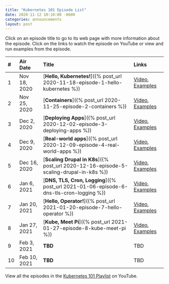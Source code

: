 ```yaml
---
title: "Kubernetes 101 Episode List"
date: 2020-11-12 10:10:00 -0600
categories: announcements
layout: post
---
```

Click on an episode title to go to its web page with more information about the episode. Click on the links to watch the episode on YouTube or view and run examples from the episode.

| # | Air Date | Title | Links |
| :--- | :--- | :--- | :--- |
| 1 | Nov 18, 2020 | [**Hello, Kubernetes!**]({% post_url 2020-11-18-episode-1-hello-kubernetes %}) | [Video](https://www.youtube.com/watch?v=IcslsH7OoYo), [Examples](https://github.com/geerlingguy/kubernetes-101/tree/master/episode-01) |
| 2 | Nov 25, 2020 | [**Containers**]({% post_url 2020-11-25-episode-2-containers %}) | [Video](https://www.youtube.com/watch?v=AHDrejEv0SM), [Examples](https://github.com/geerlingguy/kubernetes-101/blob/master/episode-02) |
| 3 | Dec 2, 2020 | [**Deploying Apps**]({% post_url 2020-12-02-episode-3-deploying-apps %}) | [Video](https://www.youtube.com/watch?v=nn9J9sWLj_w), [Examples](https://github.com/geerlingguy/kubernetes-101/blob/master/episode-03) |
| 4 | Dec 9, 2020 | [**Real-world apps**]({% post_url 2020-12-09-episode-4-real-world-apps %}) | [Video](https://www.youtube.com/watch?v=mrxA8g3w6ic), [Examples](https://github.com/geerlingguy/kubernetes-101/blob/master/episode-04) |
| 5 | Dec 16, 2020 | [**Scaling Drupal in K8s**]({% post_url 2020-12-16-episode-5-scaling-drupal-in-k8s %}) | [Video](https://www.youtube.com/watch?v=euZdS5b2siA), [Examples](https://github.com/geerlingguy/kubernetes-101/blob/master/episode-05) |
| 6 | Jan 6, 2021 | [**DNS, TLS, Cron, Logging**]({% post_url 2021-01-06-episode-6-dns-tls-cron-logging %}) | [Video](https://www.youtube.com/watch?v=E1_uINjq2As), [Examples](https://github.com/geerlingguy/kubernetes-101/blob/master/episode-06) |
| 7 | Jan 20, 2021 | [**Hello, Operator!**]({% post_url 2021-01-20-episode-7-hello-operator %}) | [Video](https://www.youtube.com/watch?v=Q7G6DBaIJ1c), [Examples](https://github.com/geerlingguy/kubernetes-101/blob/master/episode-07) |
| 8 | Jan 27, 2021 | [**Kube, Meet Pi**]({% post_url 2021-01-27-episode-8-kube-meet-pi %}) | [Video](https://www.youtube.com/watch?v=_r1wN6cD32w), [Examples](https://github.com/geerlingguy/kubernetes-101/blob/master/episode-08) |
| 9 | Feb 3, 2021 | **TBD** | TBD |
| 10 | Feb 10, 2021 | **TBD** | TBD |

View all the episodes in the [Kubernetes 101 Playlist](https://www.youtube.com/playlist?list=PL2_OBreMn7FoYmfx27iSwocotjiikS5BD) on YouTube.
